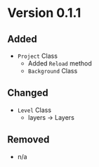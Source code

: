 # Version 0.1.1

## Added

-   `Project` Class
    -   Added `Reload` method
    -   `Background` Class

## Changed

-   `Level` Class
    -   layers -> Layers

## Removed

-   n/a
